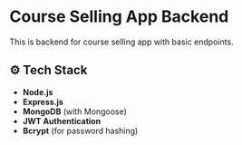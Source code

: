 # Course Selling App Backend

This is backend for course selling app with basic endpoints.

## ⚙️ Tech Stack

- **Node.js**
- **Express.js**
- **MongoDB** (with Mongoose)
- **JWT Authentication**
- **Bcrypt** (for password hashing)
